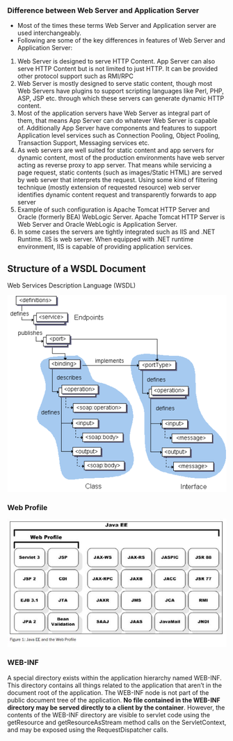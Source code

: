 
### Difference between Web Server and Application Server

- Most of the times these terms Web Server and Application server are used interchangeably.
- Following are some of the key differences in features of Web Server and Application Server:
1. Web Server is designed to serve HTTP Content. App Server can also serve HTTP Content but is not limited to just HTTP. It can be provided other protocol support such as RMI/RPC
2. Web Server is mostly designed to serve static content, though most Web Servers have plugins to support scripting languages like Perl, PHP, ASP, JSP etc. through which these servers can generate dynamic HTTP content.
3. Most of the application servers have Web Server as integral part of them, that means App Server can do whatever Web Server is capable of. Additionally App Server have components and features to support Application level services such as Connection Pooling, Object Pooling, Transaction Support, Messaging services etc.
4. As web servers are well suited for static content and app servers for dynamic content, most of the production environments have web server acting as reverse proxy to app server. That means while servicing a page request, static contents (such as images/Static HTML) are served by web server that interprets the request. Using some kind of filtering technique (mostly extension of requested resource) web server identifies dynamic content request and transparently forwards to app server
5. Example of such configuration is Apache Tomcat HTTP Server and Oracle (formerly BEA) WebLogic Server. Apache Tomcat HTTP Server is Web Server and Oracle WebLogic is Application Server.
6. In some cases the servers are tightly integrated such as IIS and .NET Runtime. IIS is web server. When equipped with .NET runtime environment, IIS is capable of providing application services.


## Structure of a WSDL Document

Web Services Description Language (WSDL)

![Image](https://github.com/avineeth/gyan/blob/master/img/wsdl.gif?raw=true)



### Web Profile
![Image](https://github.com/avineeth/gyan/blob/master/img/webprofile.jpg?raw=true)

### WEB-INF
A special directory exists within the application hierarchy named  WEB-INF. This directory contains all things related to the application that aren’t in the document root of the application. The  WEB-INF node is not part of the public document tree of the application. **No file contained in the WEB-INF directory may be served directly to a client by the container**. However, the contents of the  WEB-INF directory are visible to servlet code using the getResource and getResourceAsStream method calls on the ServletContext, and may be exposed using the RequestDispatcher calls.

